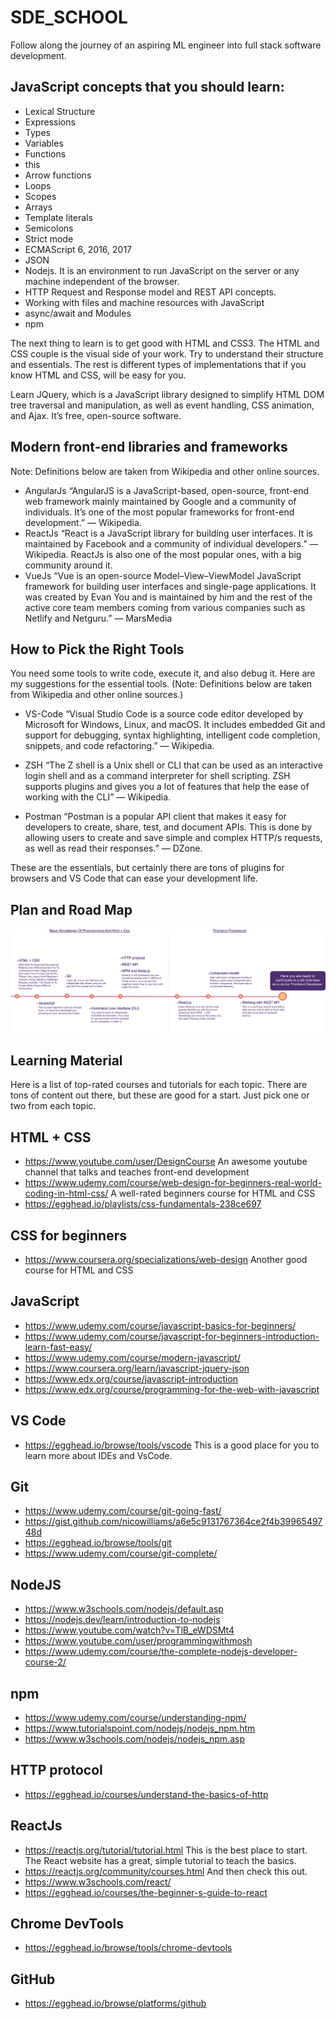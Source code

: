 # SDE_SCHOOL
Follow along the journey of an aspiring ML engineer into full stack software development.


## JavaScript concepts that you should learn:

* Lexical Structure
* Expressions
* Types
* Variables
* Functions
* this
* Arrow functions
* Loops
* Scopes
* Arrays
* Template literals
* Semicolons
* Strict mode
* ECMAScript 6, 2016, 2017
* JSON
* Nodejs.  It is an environment to run JavaScript on the server or any machine independent of the browser.
* HTTP Request and Response model and REST API concepts.
* Working with files and machine resources with JavaScript
* async/await and Modules
* npm

The next thing to learn is to get good with HTML and CSS3. The HTML and CSS couple is the visual side of your work. 
Try to understand their structure and essentials. The rest is different types of implementations that if you know 
HTML and CSS, will be easy for you.

Learn JQuery, which is a JavaScript library designed to simplify HTML DOM tree traversal and manipulation, 
as well as event handling, CSS animation, and Ajax. It’s free, open-source software.


## Modern front-end libraries and frameworks
Note: Definitions below are taken from Wikipedia and other online sources.

* AngularJs “AngularJS is a JavaScript-based, open-source, front-end web framework mainly maintained by Google and a 
community of individuals. It’s one of the most popular frameworks for front-end development.” — Wikipedia.
* ReactJs “React is a JavaScript library for building user interfaces. It is maintained by Facebook and a community 
of individual developers.” — Wikipedia. ReactJs is also one of the most popular ones, with a big community around it.
* VueJs “Vue is an open-source Model–View–ViewModel JavaScript framework for building user interfaces and single-page 
applications. It was created by Evan You and is maintained by him and the rest of the active core team members coming 
from various companies such as Netlify and Netguru.” — MarsMedia




## How to Pick the Right Tools
You need some tools to write code, execute it, and also debug it. Here are my suggestions for the essential tools. 
(Note: Definitions below are taken from Wikipedia and other online sources.)

* VS-Code
“Visual Studio Code is a source code editor developed by Microsoft for Windows, Linux, and macOS. It includes embedded 
Git and support for debugging, syntax highlighting, intelligent code completion, snippets, and code refactoring.” — Wikipedia.

* ZSH
“The Z shell is a Unix shell or CLI that can be used as an interactive login shell and as a command interpreter for shell scripting. 
ZSH supports plugins and gives you a lot of features that help the ease of working with the CLI” — Wikipedia.

* Postman
“Postman is a popular API client that makes it easy for developers to create, share, test, and document APIs. This is done by allowing 
users to create and save simple and complex HTTP/s requests, as well as read their responses.” — DZone.

These are the essentials, but certainly there are tons of plugins for browsers and VS Code that can ease your development life.


## Plan and Road Map
![Road Plan](https://github.com/iamAkolab/sde_school/blob/main/1_qlrw9RN-bGSBqgKWUJkubw%402x.png)

## Learning Material
Here is a list of top-rated courses and tutorials for each topic. There are tons of content out there, but these are good for a start. Just pick one or two from each topic.


## HTML + CSS
* https://www.youtube.com/user/DesignCourse
An awesome youtube channel that talks and teaches front-end development
* https://www.udemy.com/course/web-design-for-beginners-real-world-coding-in-html-css/
A well-rated beginners course for HTML and CSS
* https://egghead.io/playlists/css-fundamentals-238ce697


## CSS for beginners
* https://www.coursera.org/specializations/web-design
Another good course for HTML and CSS


## JavaScript
* https://www.udemy.com/course/javascript-basics-for-beginners/
* https://www.udemy.com/course/javascript-for-beginners-introduction-learn-fast-easy/
* https://www.udemy.com/course/modern-javascript/
* https://www.coursera.org/learn/javascript-jquery-json
* https://www.edx.org/course/javascript-introduction
* https://www.edx.org/course/programming-for-the-web-with-javascript


## VS Code
* https://egghead.io/browse/tools/vscode
This is a good place for you to learn more about IDEs and VsCode.


## Git
* https://www.udemy.com/course/git-going-fast/
* https://gist.github.com/nicowilliams/a6e5c9131767364ce2f4b3996549748d
* https://egghead.io/browse/tools/git
* https://www.udemy.com/course/git-complete/


## NodeJS
* https://www.w3schools.com/nodejs/default.asp
* https://nodejs.dev/learn/introduction-to-nodejs
* https://www.youtube.com/watch?v=TlB_eWDSMt4
* https://www.youtube.com/user/programmingwithmosh
* https://www.udemy.com/course/the-complete-nodejs-developer-course-2/


## npm
* https://www.udemy.com/course/understanding-npm/
* https://www.tutorialspoint.com/nodejs/nodejs_npm.htm
* https://www.w3schools.com/nodejs/nodejs_npm.asp


## HTTP protocol
* https://egghead.io/courses/understand-the-basics-of-http


## ReactJs
* https://reactjs.org/tutorial/tutorial.html
This is the best place to start. The React website has a great, simple tutorial to teach the basics.
* https://reactjs.org/community/courses.html
And then check this out.
* https://www.w3schools.com/react/
* https://egghead.io/courses/the-beginner-s-guide-to-react


## Chrome DevTools
* https://egghead.io/browse/tools/chrome-devtools


## GitHub
* https://egghead.io/browse/platforms/github
